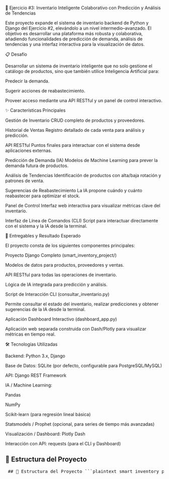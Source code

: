🚀 Ejercicio #3: Inventario Inteligente Colaborativo con Predicción y Análisis de Tendencias

Este proyecto expande el sistema de inventario backend de Python y Django del Ejercicio #2, elevándolo a un nivel intermedio–avanzado.
El objetivo es desarrollar una plataforma más robusta y colaborativa, añadiendo funcionalidades de predicción de demanda, análisis de tendencias y una interfaz interactiva para la visualización de datos.

📋 Desafío

Desarrollar un sistema de inventario inteligente que no solo gestione el catálogo de productos, sino que también utilice Inteligencia Artificial para:

Predecir la demanda.

Sugerir acciones de reabastecimiento.

Proveer acceso mediante una API RESTful y un panel de control interactivo.

✨ Características Principales

Gestión de Inventario
CRUD completo de productos y proveedores.

Historial de Ventas
Registro detallado de cada venta para análisis y predicción.

API RESTful
Puntos finales para interactuar con el sistema desde aplicaciones externas.

Predicción de Demanda (IA)
Modelos de Machine Learning para prever la demanda futura de productos.

Análisis de Tendencias
Identificación de productos con alta/baja rotación y patrones de venta.

Sugerencias de Reabastecimiento
La IA propone cuándo y cuánto reabastecer para optimizar el stock.

Panel de Control
Interfaz web interactiva para visualizar métricas clave del inventario.

Interfaz de Línea de Comandos (CLI)
Script para interactuar directamente con el sistema y la IA desde la terminal.

🎯 Entregables y Resultado Esperado

El proyecto consta de los siguientes componentes principales:

Proyecto Django Completo (smart_inventory_project/)

Modelos de datos para productos, proveedores y ventas.

API RESTful para todas las operaciones de inventario.

Lógica de IA integrada para predicción y análisis.

Script de Interacción CLI (consultar_inventario.py)

Permite consultar el estado del inventario, realizar predicciones y obtener sugerencias de la IA desde la terminal.

Aplicación Dashboard Interactivo (dashboard_app.py)

Aplicación web separada construida con Dash/Plotly para visualizar métricas en tiempo real.

🛠️ Tecnologías Utilizadas

Backend: Python 3.x, Django

Base de Datos: SQLite (por defecto, configurable para PostgreSQL/MySQL)

API: Django REST Framework

IA / Machine Learning:

Pandas

NumPy

Scikit-learn (para regresión lineal básica)

Statsmodels / Prophet (opcional, para series de tiempo más avanzadas)

Visualización / Dashboard: Plotly Dash

Interacción con API: requests (para el CLI y Dashboard)

📂 Estructura del Proyecto
-----------------------------------------
<pre> ## 📂 Estructura del Proyecto ```plaintext smart_inventory_project/ ├── smart_inventory_project/ # Configuración principal de Django │ ├── settings.py │ ├── urls.py │ └── ... ├── inventory/ # Aplicación Django del inventario │ ├── migrations/ │ ├── admin.py │ ├── models.py # Modelos de Product, Sale, Supplier │ ├── serializers.py # Serializadores para la API REST │ ├── views.py # Vistas de la API RESTful │ ├── urls.py # URLs específicas de la API del inventario │ └── ai_logic.py # Lógica de IA (predicción y sugerencias) ├── populate_db.py # Script para cargar datos de ejemplo ├── consultar_inventario.py # Script CLI para interactuar con el sistema ├── dashboard_app.py # Aplicación web interactiva (Plotly Dash) ├── manage.py └── requirements.txt # Dependencias del proyecto ``` </pre>
